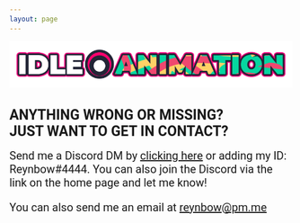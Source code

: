 ```yaml
---
layout: page
---
```


<a href="https://idleanimation.com/"><img src="/img/banner_main.png" alt="Idle Animation"></a>

<html>
    <head>
        <title>Contact</title>

<style>
            .my_head
            {
                font-family:    roboto, sans-serif;
                font-size:      25px;
                font-weight:    bold;
            }
        </style>
<style>
                  .my_body
                  {
                      font-family:    roboto, sans-serif;
                      font-size:      20px;
                      font-weight:    light;
                  }
        </style>
</head>

<body><br>
<div class="my_head">ANYTHING WRONG OR MISSING?<br>JUST WANT TO GET IN CONTACT?</div><br>
<div class="my_body">Send me a Discord DM by <a href="https://discordapp.com/users/123395731548536832">clicking here</a> or adding my ID: Reynbow#4444. You can also join the Discord via the link on the home page and let me know!

You can also send me an email at <a href="mailto:reynbow@pm.me?Subject=Idle Animation Contact" target="_top">reynbow@pm.me</a></div><br>
</body>
</html>
